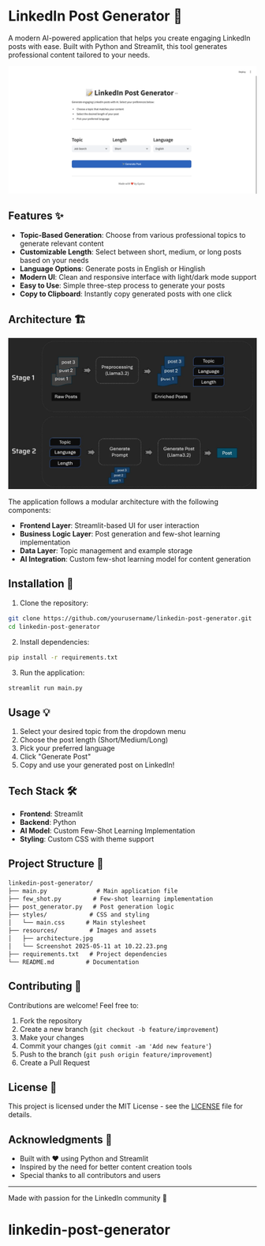 # LinkedIn Post Generator 📝

A modern AI-powered application that helps you create engaging LinkedIn posts with ease. Built with Python and Streamlit, this tool generates professional content tailored to your needs.

![LinkedIn Post Generator](resources/Screenshot%202025-05-11%20at%2010.22.23.png)

## Features ✨

- **Topic-Based Generation**: Choose from various professional topics to generate relevant content
- **Customizable Length**: Select between short, medium, or long posts based on your needs
- **Language Options**: Generate posts in English or Hinglish
- **Modern UI**: Clean and responsive interface with light/dark mode support
- **Easy to Use**: Simple three-step process to generate your posts
- **Copy to Clipboard**: Instantly copy generated posts with one click

## Architecture 🏗️

![Architecture Diagram](resources/architecture.jpg)

The application follows a modular architecture with the following components:
- **Frontend Layer**: Streamlit-based UI for user interaction
- **Business Logic Layer**: Post generation and few-shot learning implementation
- **Data Layer**: Topic management and example storage
- **AI Integration**: Custom few-shot learning model for content generation

## Installation 🚀

1. Clone the repository:
```bash
git clone https://github.com/yourusername/linkedin-post-generator.git
cd linkedin-post-generator
```

2. Install dependencies:
```bash
pip install -r requirements.txt
```

3. Run the application:
```bash
streamlit run main.py
```

## Usage 💡

1. Select your desired topic from the dropdown menu
2. Choose the post length (Short/Medium/Long)
3. Pick your preferred language
4. Click "Generate Post"
5. Copy and use your generated post on LinkedIn!

## Tech Stack 🛠️

- **Frontend**: Streamlit
- **Backend**: Python
- **AI Model**: Custom Few-Shot Learning Implementation
- **Styling**: Custom CSS with theme support

## Project Structure 📁

```
linkedin-post-generator/
├── main.py              # Main application file
├── few_shot.py         # Few-shot learning implementation
├── post_generator.py   # Post generation logic
├── styles/            # CSS and styling
│   └── main.css      # Main stylesheet
├── resources/         # Images and assets
│   ├── architecture.jpg
│   └── Screenshot 2025-05-11 at 10.22.23.png
├── requirements.txt   # Project dependencies
└── README.md         # Documentation
```

## Contributing 🤝

Contributions are welcome! Feel free to:

1. Fork the repository
2. Create a new branch (`git checkout -b feature/improvement`)
3. Make your changes
4. Commit your changes (`git commit -am 'Add new feature'`)
5. Push to the branch (`git push origin feature/improvement`)
6. Create a Pull Request

## License 📄

This project is licensed under the MIT License - see the [LICENSE](LICENSE) file for details.

## Acknowledgments 🙏

- Built with ❤️ using Python and Streamlit
- Inspired by the need for better content creation tools
- Special thanks to all contributors and users

---

Made with passion for the LinkedIn community 🌟
# linkedin-post-generator

